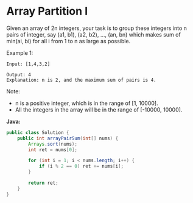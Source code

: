 # Array Partition I

Given an array of 2n integers, your task is to group these integers into n pairs of integer, say (a1, b1), (a2, b2), ..., (an, bn) which makes sum of min(ai, bi) for all i from 1 to n as large as possible.

Example 1:

    Input: [1,4,3,2]

    Output: 4
    Explanation: n is 2, and the maximum sum of pairs is 4.

Note:

- n is a positive integer, which is in the range of [1, 10000].
- All the integers in the array will be in the range of [-10000, 10000].

**Java:**
```java
public class Solution {
    public int arrayPairSum(int[] nums) {
        Arrays.sort(nums);
        int ret = nums[0];

        for (int i = 1; i < nums.length; i++) {
            if (i % 2 == 0) ret += nums[i];
        }

        return ret;
    }
}
```
